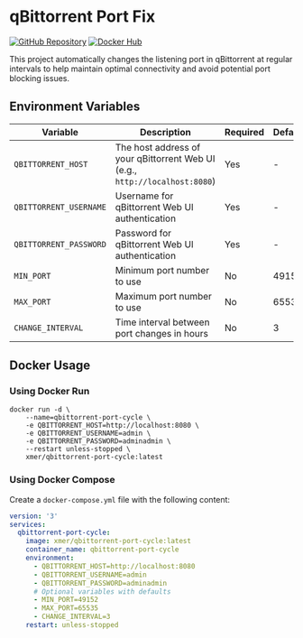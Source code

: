 # qBittorrent Port Fix

[![GitHub Repository](https://img.shields.io/badge/GitHub-Repository-blue)](https://github.com/xmerr/qbittorrent-port-cycle) [![Docker Hub](https://img.shields.io/badge/Docker%20Hub-Repository-blue)](https://hub.docker.com/r/xmer/qbittorrent-port-cycle)

This project automatically changes the listening port in qBittorrent at regular intervals to help maintain optimal connectivity and avoid potential port blocking issues.

## Environment Variables

| Variable | Description | Required | Default |
|----------|-------------|----------|---------|
| `QBITTORRENT_HOST` | The host address of your qBittorrent Web UI (e.g., `http://localhost:8080`) | Yes | - |
| `QBITTORRENT_USERNAME` | Username for qBittorrent Web UI authentication | Yes | - |
| `QBITTORRENT_PASSWORD` | Password for qBittorrent Web UI authentication | Yes | - |
| `MIN_PORT` | Minimum port number to use | No | 49152 |
| `MAX_PORT` | Maximum port number to use | No | 65535 |
| `CHANGE_INTERVAL` | Time interval between port changes in hours | No | 3 |

## Docker Usage

### Using Docker Run

```
docker run -d \
    --name=qbittorrent-port-cycle \
    -e QBITTORRENT_HOST=http://localhost:8080 \
    -e QBITTORRENT_USERNAME=admin \
    -e QBITTORRENT_PASSWORD=adminadmin \
    --restart unless-stopped \
    xmer/qbittorrent-port-cycle:latest
```

### Using Docker Compose

Create a `docker-compose.yml` file with the following content:

```yaml
version: '3'
services:
  qbittorrent-port-cycle:
    image: xmer/qbittorrent-port-cycle:latest
    container_name: qbittorrent-port-cycle
    environment:
      - QBITTORRENT_HOST=http://localhost:8080
      - QBITTORRENT_USERNAME=admin
      - QBITTORRENT_PASSWORD=adminadmin
      # Optional variables with defaults
      - MIN_PORT=49152
      - MAX_PORT=65535
      - CHANGE_INTERVAL=3
    restart: unless-stopped
```